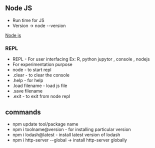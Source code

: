 ## Node JS
    
- Run time for JS
- Version -> node --version

[Node js](https://nodejs.org/en/docs/)

### REPL
- REPL - For user interfacing Ex: R, python jupytor , console , nodejs
- For experimentation purpose
- node - to start repl
- .clear - to clear the console
- .help - for help
- .load filename - load js file
- .save filename 
- .exit - to exit from node repl

## commands

- npm update tool/package name
- npm i toolname@version - for installing particular version
- npm i lodash@latest - install latest version of lodash
- npm i http-server --global -> install http-server globally
